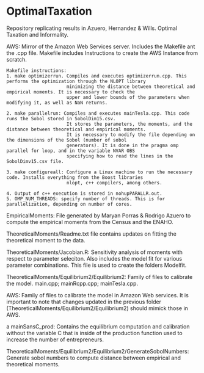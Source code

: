 # OptimalTaxation 


Repository replicating results in Azuero, Hernandez & Wills. Optimal Taxation and Informality. 


AWS: Mirror of the Amazon Web Services server. Includes the Makefile ant the .cpp file. Makefile includes
     Instructions to create the AWS Instance from scratch. 

    Makefile instructions:
    1. make optimizerrun. Compiles and executes optimizerrun.cpp. This performs the optimization through the NLOPT library 
                          minimizing the distance between theoretical and empirical moments. It is necessary to check the 
                          upper and lower bounds of the parameters when modifying it, as well as NaN returns. 
                          
    2. make parallelrun: Compiles and executes mainTesla.cpp. This code runs the Sobol stored in SobolDim15.csv. 
                          It stores the parameters, the moments, and the distance between theoretical and empirical moments.
                          It is necessary to modify the file depending on the dimensions of the Sobol (number of sobol 
                          generators). It is done in the pragma omp parallel for loop, and in the variable NVAR OBS 
                          specifying how to read the lines in the SobolDimv15.csv file. 
                          
    3. make configureall: Configure a Linux machine to run the necessary code. Installs everything from the Boost libraries
                          nlopt, c++ compilers, among others. 
                          
    4. Output of c++ execution is stored in nohupPARALLR.out. 
    5. OMP_NUM_THREADS: specify number of threads. This is for parallelization, depending on number of cores. 

EmpiricalMoments: File generated by Maryan Porras & Rodrigo Azuero to compute the empirical moments from the Census and the ENAHO. 

TheoreticalMoments/Readme.txt file contains updates on fitting the theoretical moment to the data. 

TheoreticalMoments/Jacobian.R: Sensitivity analysis of moments with respect to parameter seleciton. Also includes the model fit for various parameter combinations. This file is used to create the folders Modelfit.

TheoreticalMoments/Equilibrium2/Equilibrium2: Family of files to calibrate the model. main.cpp; mainRcpp.cpp; mainTesla.cpp. 

AWS: Family of files to calibrate the model in Amazon Web services. It is important to note that changes updated in the previous folder (TheoreticalMoments/Equilibrium2/Equilibrium2) should mimick those in AWS. 
    

  a  mainSansC_prod: Contains the equilibrium computation and calibration without the variable C that is inside of the production function used to increase the number of entrepreneurs. 

TheoreticalMoments/Equilibrium2/Equilibrium2/GenerateSobolNumbers: Generate sobol numbers to compute distance between empirical and theoretical moments. 
